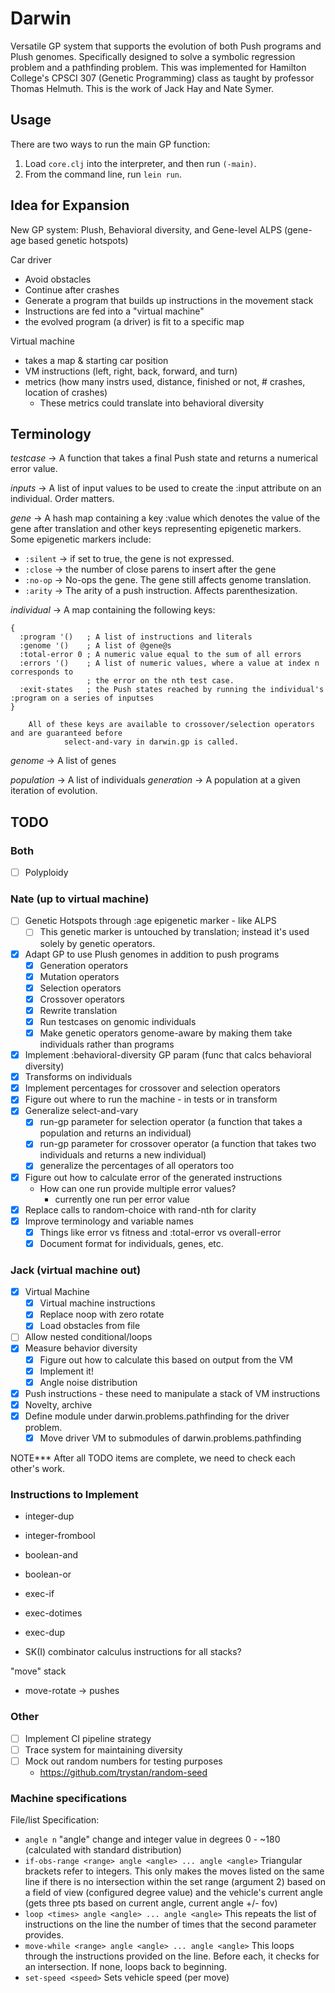 # Darwin

Versatile GP system that supports the evolution of both Push programs and Plush genomes. Specifically
designed to solve a symbolic regression problem and a pathfinding problem. This was implemented for
Hamilton College's CPSCI 307 (Genetic Programming) class as taught by professor Thomas Helmuth.
This is the work of Jack Hay and Nate Symer.

## Usage

There are two ways to run the main GP function:

1. Load `core.clj` into the interpreter, and then run `(-main)`.
2. From the command line, run `lein run`.

## Idea for Expansion

New GP system: Plush, Behavioral diversity, and Gene-level ALPS (gene-age based genetic hotspots)

Car driver
  - Avoid obstacles
  - Continue after crashes
  - Generate a program that builds up instructions in the movement stack
  - Instructions are fed into a "virtual machine"
  - the evolved program (a driver) is fit to a specific map

Virtual machine
 - takes a map & starting car position
 - VM instructions (left, right, back, forward, and turn)
 - metrics (how many instrs used, distance, finished or not, # crashes, location of crashes)
   - These metrics could translate into behavioral diversity

## Terminology

*testcase* -> A function that takes a final Push state and returns a numerical error value.

*inputs* -> A list of input values to be used to create the :input attribute on an individual.
	    Order matters.

*gene* -> A hash map containing a key :value which denotes the value of the gene after
          translation and other keys representing epigenetic markers. Some epigenetic markers include:
  - `:silent` -> if set to true, the gene is not expressed.
  - `:close` -> the number of close parens to insert after the gene
  - `:no-op` -> No-ops the gene. The gene still affects genome translation.
  - `:arity` -> The arity of a push instruction. Affects parenthesization.

*individual* -> A map containing the following keys:

    {
      :program '()   ; A list of instructions and literals
      :genome '()    ; A list of @gene@s
      :total-error 0 ; A numeric value equal to the sum of all errors
      :errors '()    ; A list of numeric values, where a value at index n corresponds to
                     ; the error on the nth test case.
      :exit-states   ; the Push states reached by running the individual's :program on a series of inputses
    }

		All of these keys are available to crossover/selection operators and are guaranteed before
                select-and-vary in darwin.gp is called.

*genome* -> A list of genes

*population* -> A list of individuals
*generation* -> A population at a given iteration of evolution.

## TODO

### Both

- [ ] Polyploidy

### Nate (up to virtual machine)

- [ ] Genetic Hotspots through :age epigenetic marker - like ALPS
    - [ ] This genetic marker is untouched by translation; instead it's
          used solely by genetic operators.
- [x] Adapt GP to use Plush genomes in addition to push programs
   - [x] Generation operators
   - [x] Mutation operators
   - [x] Selection operators
   - [x] Crossover operators
   - [x] Rewrite translation
   - [x] Run testcases on genomic individuals
   - [x] Make genetic operators genome-aware by making them take individuals rather than programs
- [x] Implement :behavioral-diversity GP param (func that calcs behavioral diversity)
- [x] Transforms on individuals
- [x] Implement percentages for crossover and selection operators
- [x] Figure out where to run the machine - in tests or in transform
- [x] Generalize select-and-vary
  - [x] run-gp parameter for selection operator
        (a function that takes a population and returns an individual)
  - [x] run-gp parameter for crossover operator
        (a function that takes two individuals and returns a new individual)
  - [x] generalize the percentages of all operators too
- [x] Figure out how to calculate error of the generated instructions
  - How can one run provide multiple error values?
    - currently one run per error value
- [x] Replace calls to random-choice with rand-nth for clarity
- [x] Improve terminology and variable names
  - [x] Things like error vs fitness and :total-error vs overall-error
  - [x] Document format for individuals, genes, etc.

### Jack (virtual machine out)

- [x] Virtual Machine
  - [x] Virtual machine instructions
  - [x] Replace noop with zero rotate
  - [x] Load obstacles from file
- [ ] Allow nested conditional/loops
- [x] Measure behavior diversity
  - [x] Figure out how to calculate this based on output from the VM
  - [x] Implement it!
  - [x] Angle noise distribution
- [x] Push instructions - these need to manipulate a stack of VM instructions
- [x] Novelty, archive
- [x] Define module under darwin.problems.pathfinding for the driver problem.
  - [x] Move driver VM to submodules of darwin.problems.pathfinding

NOTE*** After all TODO items are complete, we need to check each other's work.

### Instructions to Implement

- integer-dup
- integer-frombool

- boolean-and
- boolean-or

- exec-if
- exec-dotimes
- exec-dup

- SK(I) combinator calculus instructions for all stacks?

"move" stack
- move-rotate -> pushes

### Other

- [ ] Implement CI pipeline strategy
- [ ] Trace system for maintaining diversity
- [ ] Mock out random numbers for testing purposes
   - https://github.com/trystan/random-seed

### Machine specifications

File/list Specification:
- ```angle n```  "angle" change and integer value in degrees 0 - ~180 (calculated with standard distribution)
- ```if-obs-range <range> angle <angle> ... angle <angle>``` Triangular brackets refer to integers.  This only makes the moves listed on the same line if there is no intersection within the set range (argument 2) based on a field of view (configured degree value) and the vehicle's current angle (gets three pts based on current angle, current angle +/- fov)
- ```loop <times> angle <angle> ... angle <angle>``` This repeats the list of instructions on the line the number of times that the second parameter provides.
- ```move-while <range> angle <angle> ... angle <angle>``` This loops through the instructions provided on the line.  Before each, it checks for an intersection.  If none, loops back to beginning.
- ```set-speed <speed>``` Sets vehicle speed (per move)
